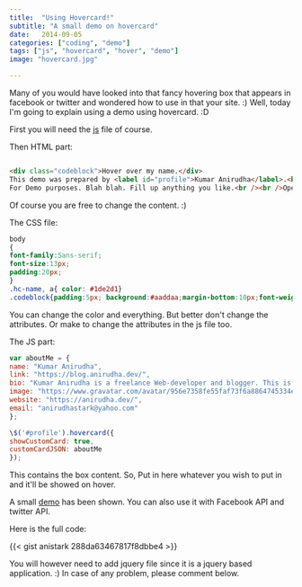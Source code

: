 ```yaml
---
title:  "Using Hovercard!"
subtitle: "A small demo on hovercard"
date:   2014-09-05
categories: ["coding", "demo"]
tags: ["js", "hovercard", "hover", "demo"]
image: "hovercard.jpg"

---
```


Many of you would have looked into that fancy hovering box that appears in facebook or twitter and wondered how to use in that your site. :) Well, today I'm going to explain using a demo using hovercard. :D

First you will need the [js][hovercardjs] file of course.

Then HTML part:

```html

<div class="codeblock">Hover over my name.</div>
This demo was prepared by <label id="profile">Kumar Anirudha</label>.<br />
For Demo purposes. Blah blah. Fill up anything you like.<br /><br />Open Source Enthusiast.
```

Of course you are free to change the content. :)

The CSS file:

```css
body
{
font-family:Sans-serif;
font-size:13px;
padding:20px;
}
.hc-name, a{ color: #1de2d1}
.codeblock{padding:5px; background:#aaddaa;margin-bottom:10px;font-weight:bold;}
```

You can change the color and everything. But better don't change the attributes. Or make to change the attributes in the js file too.

The JS part:

```js
var aboutMe = {
name: "Kumar Anirudha",
link: "https://blog.anirudha.dev/",
bio: "Kumar Anirudha is a freelance Web-developer and blogger. This is only for demo purpose only. You are free to Fork it and use and your own risk.",
image: "https://www.gravatar.com/avatar/956e7358fe55faf73f6a8864745334e2.png",
website: "https://anirudha.dev/",
email: "anirudhastark@yahoo.com"
};

\$('#profile').hovercard({
showCustomCard: true,
customCardJSON: aboutMe
});
```

This contains the box content. So, Put in here whatever you wish to put in and it'll be showed on hover.

A small [demo][demohovercard] has been shown.
You can also use it with Facebook API and twitter API.

Here is the full code:

{{< gist anistark 288da63467817f8dbbe4 >}}

You will however need to add jquery file since it is a jquery based application. :) In case of any problem, please comment below.

[hovercardjs]: https://raw.githubusercontent.com/anistark/demo/master/hovercard/jquery.hovercard.min.js
[demohovercard]: https://anistark.github.io/demo/hovercard/
